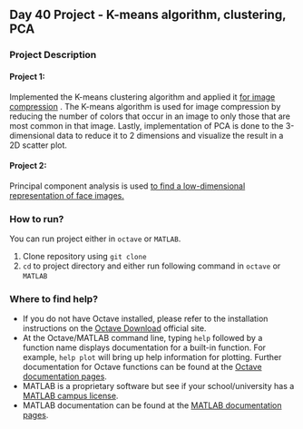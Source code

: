 ## Day 40 Project - K-means algorithm, clustering, PCA

### Project Description

#### Project 1:

Implemented the K-means clustering algorithm and applied it [for image compression](https://github.com/kritanjalijain/100_Days_0f_ML/tree/master/Day40_Projects/image_compression_kmeans)
. The K-means algorithm is used for image compression by reducing the number of colors that occur in an image to only those that are most common in that image. Lastly, implementation of PCA is done to the 3-dimensional data to reduce it to 2 dimensions and visualize the result in a 2D scatter plot. 

#### Project 2:

Principal component analysis is used [to find a low-dimensional representation of face images.](https://github.com/kritanjalijain/100_Days_0f_ML/tree/master/Day40_Projects/face_dimensionality_reduction_reconstruction_pca)

### How to run?
You can run project either in `octave` or `MATLAB`. 
1. Clone repository using `git clone `
2. `cd` to project directory and either run following command in `octave` or `MATLAB`

### Where to find help?
* If you do not have Octave installed, please refer to the installation instructions on the [Octave Download](https://www.gnu.org/software/octave/download.html) official site.
* At the Octave/MATLAB command line, typing `help` followed by a function name displays documentation for a built-in function. For example, `help plot` will bring up help information for plotting. Further documentation for Octave functions can be found at the [Octave documentation pages](https://octave.org/doc/v5.2.0/). 
* MATLAB is a proprietary software but see if your school/university has a [MATLAB campus license](https://in.mathworks.com/academia/tah-support-program/eligibility.html). 
* MATLAB documentation can be found at the [MATLAB documentation pages](https://in.mathworks.com/help/matlab/?refresh=true).

